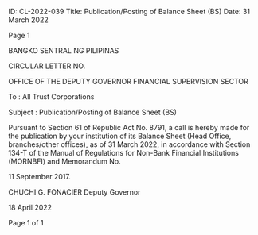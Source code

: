 ID: CL-2022-039
Title: Publication/Posting of Balance Sheet (BS)
Date: 31 March 2022

Page 1

BANGKO SENTRAL NG PILIPINAS

CIRCULAR LETTER NO.

OFFICE OF THE DEPUTY GOVERNOR FINANCIAL SUPERVISION SECTOR

To : All Trust Corporations

Subject : Publication/Posting of Balance Sheet (BS)

Pursuant to Section 61 of Republic Act No. 8791, a call is hereby made for the publication by your institution of its Balance Sheet (Head Office, branches/other offices), as of 31 March 2022, in accordance with Section 134-T of the Manual of Regulations for Non-Bank Financial Institutions (MORNBFI) and Memorandum No.

11 September 2017. 

CHUCHI G. FONACIER Deputy Governor

18 April 2022

Page 1 of 1